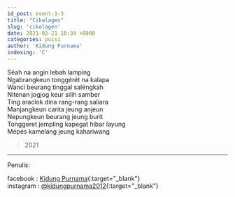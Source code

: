 ```yaml
---
id_post: event-1-3
title: "Cikalagen"
slug: 'cikalagen'
date: 2021-02-21 18:34 +0000
categories: puisi
author: 'Kidung Purnama'
indexing: 'C'
---
```


Séah na angin lebah lamping  
Ngabrangkeun tonggérét na kalapa  
Wanci beurang tinggal saléngkah  
Nitenan jogjog keur silih samber  
Ting araclok dina rang-rang saliara  
Manjangkeun carita jeung anjeun  
Nepungkeun beurang jeung burit  
Tonggeret jempling kapegat hibar layung  
Mépés kamelang jeung kahariwang  

>2021

<hr>

Penulis:

facebook : [Kidung Purnama](https://www.facebook.com/kidungp){:target="_blank"}  
instagram : [@kidungpurnama2012](https://www.instagram.com/kidungpurnama2012/){:target="_blank"}
